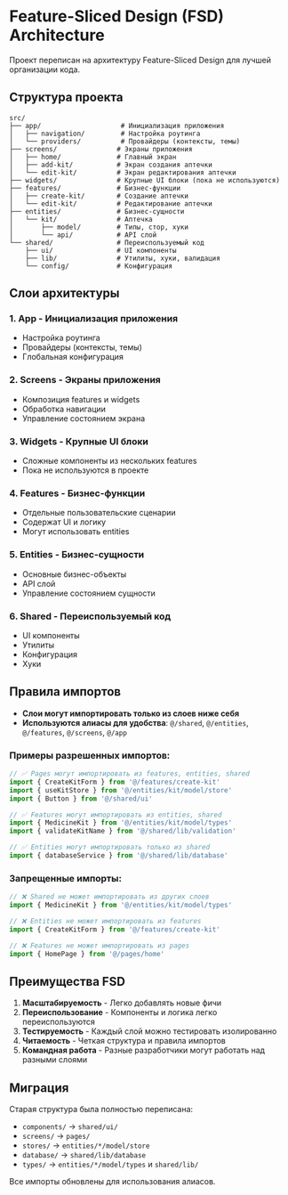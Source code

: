 # Feature-Sliced Design (FSD) Architecture

Проект переписан на архитектуру Feature-Sliced Design для лучшей организации кода.

## Структура проекта

```
src/
├── app/                    # Инициализация приложения
│   ├── navigation/         # Настройка роутинга
│   └── providers/          # Провайдеры (контексты, темы)
├── screens/               # Экраны приложения
│   ├── home/              # Главный экран
│   ├── add-kit/           # Экран создания аптечки
│   └── edit-kit/          # Экран редактирования аптечки
├── widgets/               # Крупные UI блоки (пока не используются)
├── features/              # Бизнес-функции
│   ├── create-kit/        # Создание аптечки
│   └── edit-kit/          # Редактирование аптечки
├── entities/              # Бизнес-сущности
│   └── kit/               # Аптечка
│       ├── model/         # Типы, стор, хуки
│       └── api/           # API слой
└── shared/                # Переиспользуемый код
    ├── ui/                # UI компоненты
    ├── lib/               # Утилиты, хуки, валидация
    └── config/            # Конфигурация
```

## Слои архитектуры

### 1. **App** - Инициализация приложения
- Настройка роутинга
- Провайдеры (контексты, темы)
- Глобальная конфигурация

### 2. **Screens** - Экраны приложения
- Композиция features и widgets
- Обработка навигации
- Управление состоянием экрана

### 3. **Widgets** - Крупные UI блоки
- Сложные компоненты из нескольких features
- Пока не используются в проекте

### 4. **Features** - Бизнес-функции
- Отдельные пользовательские сценарии
- Содержат UI и логику
- Могут использовать entities

### 5. **Entities** - Бизнес-сущности
- Основные бизнес-объекты
- API слой
- Управление состоянием сущности

### 6. **Shared** - Переиспользуемый код
- UI компоненты
- Утилиты
- Конфигурация
- Хуки

## Правила импортов

- **Слои могут импортировать только из слоев ниже себя**
- **Используются алиасы для удобства**: `@/shared`, `@/entities`, `@/features`, `@/screens`, `@/app`

### Примеры разрешенных импортов:

```typescript
// ✅ Pages могут импортировать из features, entities, shared
import { CreateKitForm } from '@/features/create-kit'
import { useKitStore } from '@/entities/kit/model/store'
import { Button } from '@/shared/ui'

// ✅ Features могут импортировать из entities, shared
import { MedicineKit } from '@/entities/kit/model/types'
import { validateKitName } from '@/shared/lib/validation'

// ✅ Entities могут импортировать только из shared
import { databaseService } from '@/shared/lib/database'
```

### Запрещенные импорты:

```typescript
// ❌ Shared не может импортировать из других слоев
import { MedicineKit } from '@/entities/kit/model/types'

// ❌ Entities не может импортировать из features
import { CreateKitForm } from '@/features/create-kit'

// ❌ Features не может импортировать из pages
import { HomePage } from '@/pages/home'
```

## Преимущества FSD

1. **Масштабируемость** - Легко добавлять новые фичи
2. **Переиспользование** - Компоненты и логика легко переиспользуются
3. **Тестируемость** - Каждый слой можно тестировать изолированно
4. **Читаемость** - Четкая структура и правила импортов
5. **Командная работа** - Разные разработчики могут работать над разными слоями

## Миграция

Старая структура была полностью переписана:
- `components/` → `shared/ui/`
- `screens/` → `pages/`
- `stores/` → `entities/*/model/store`
- `database/` → `shared/lib/database`
- `types/` → `entities/*/model/types` и `shared/lib/`

Все импорты обновлены для использования алиасов.
